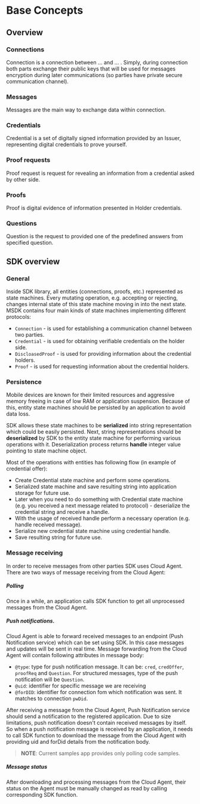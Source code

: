 # Base Concepts

## Overview

### Connections

Connection is a connection between ... and ... . Simply, during connection both parts exchange their public keys that will be used for messages encryption during later communications (so parties have private secure communication channel).

### Messages

Messages are the main way to exchange data within connection.

### Credentials

Credential is a set of digitally signed information provided by an Issuer, representing digital credentials to prove yourself.

### Proof requests

Proof request is request for revealing an information from a credential asked by other side.

### Proofs

Proof is digital evidence of information presented in Holder credentials.

### Questions

Question is the request to provided one of the predefined answers from specified question.

## SDK overview

### General

Inside SDK library, all entities (connections, proofs, etc.) represented as state machines.
Every mutating operation, e.g. accepting or rejecting, changes internal state of this state machine moving in into the next state.
MSDK contains four main kinds of state machines implementing different protocols:

* `Connection` - is used for establishing a communication channel between two parties.
* `Credential` - is used for obtaining verifiable credentials on the holder side.
* `DiscloasedProof` - is used for providing information about the credential holders.
* `Proof` - is used for requesting information about the credential holders.

### Persistence

Mobile devices are known for their limited resources and aggressive memory freeing in case of low RAM or application suspension.
Because of this, entity state machines should be persisted by an application to avoid data loss.

SDK allows these state machines to be **serialized** into string representation which could be easily persisted.
Next, string representations should be **deserialized** by SDK to the entity state machine for performing various operations with it.
Deserialization process returns **handle** integer value pointing to state machine object.

Most of the operations with entities has following flow (in example of credential offer):

* Create Credential state machine and perform some operations.
* Serialized state machine and save resulting string into application storage for future use.
* Later when you need to do something with Credential state machine (e.g. you received a next message related to protocol) - deserialize the credential string and receive a handle.
* With the usage of received handle perform a necessary operation (e.g. handle received message). 
* Serialize new credential state machine using credential handle.
* Save resulting string for future use.

### Message receiving 

In order to receive messages from other parties SDK uses Cloud Agent. 
There are two ways of message receiving from the Cloud Agent:

##### Polling

Once in a while, an application calls SDK function to get all unprocessed messages from the Cloud Agent.

##### Push notifications.

Cloud Agent is able to forward received messages to an endpoint (Push Notification service) which can be set using SDK.
In this case messages and updates will be sent in real time.
Message forwarding from the Cloud Agent will contain following attributes in message body:
- `@type`: type for push notification message. It can be: `cred`, `credOffer`, `proofReq` and `Question`. For structured messages, type of the push notification will be `Question`.
- `@uid`: identifier for specific message we are receiving
- `@forDID`: identifier for connection fom which notification was sent. It matches to connection `pwDid`.

After receiving a message from the Cloud Agent, Push Notification service should send a notification to the registered application.
Due to size limitations, push notification doesn't contain received messages by itself.
So when a push notification message is received by an application, it needs to call SDK function to download the message from the Cloud Agent with providing uid and forDid details from the notification body.

> **NOTE**: Current samples app provides only polling code samples.

##### Message status

After downloading and processing messages from the Cloud Agent, their status on the Agent must be manually changed as read by calling corresponding SDK function.
